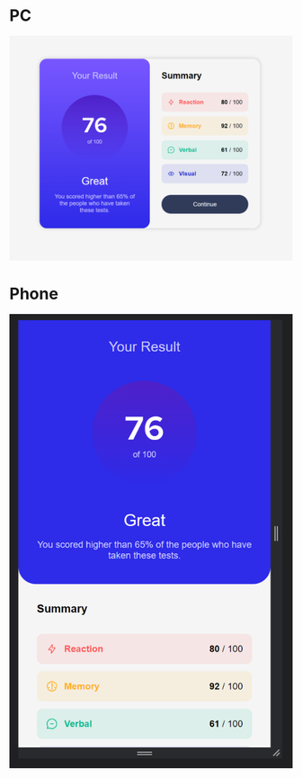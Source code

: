 # PC

![Design preview for the Results summary component coding challenge](pc.PNG)

# Phone
![Design preview for the Results summary component coding challenge](phone.PNG)

